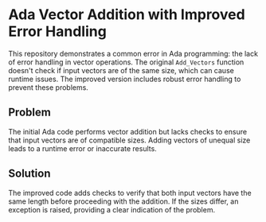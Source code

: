 # Ada Vector Addition with Improved Error Handling

This repository demonstrates a common error in Ada programming: the lack of error handling in vector operations.  The original `Add_Vectors` function doesn't check if input vectors are of the same size, which can cause runtime issues.  The improved version includes robust error handling to prevent these problems. 

## Problem
The initial Ada code performs vector addition but lacks checks to ensure that input vectors are of compatible sizes. Adding vectors of unequal size leads to a runtime error or inaccurate results. 

## Solution
The improved code adds checks to verify that both input vectors have the same length before proceeding with the addition. If the sizes differ, an exception is raised, providing a clear indication of the problem. 
